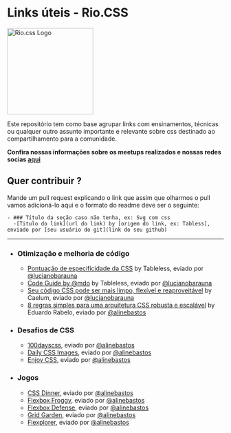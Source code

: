 
# Links úteis - Rio.CSS

<img src="https://raw.githubusercontent.com/riocss/riocss/master/artefacts/logo/logo-riocss.png" width="200px" alt="Rio.css Logo">

Este repositório tem como base agrupar links com ensinamentos, técnicas ou qualquer outro assunto importante e relevante sobre css destinado ao compartilhamento para a comunidade.

**Confira nossas informações sobre os meetups realizados e nossas redes socias [aqui](https://github.com/riocss/riocss)**

## Quer contribuir ?
Mande um pull request explicando o link que assim que olharmos o pull vamos adicioná-lo aqui e o formato do readme deve ser o seguinte:

```
- ### Título da seção caso não tenha, ex: Svg com css
  -[Titulo do link](url do link) by [origem do link, ex: Tabless], enviado por [seu usuário do git](link do seu github)
```

_____

- ### Otimização e melhoria de código
  - [Pontuação de especificidade da CSS](https://tableless.com.br/pontuacao-especificidade-css/) by Tableless, eviado por [@lucianobarauna](https://github.com/lucianobarauna)
  - [Code Guide by @mdo](https://tableless.com.br/code-guide-mdo/) by Tableless, eviado por [@lucianobarauna](https://github.com/lucianobarauna)
  - [Seu código CSS pode ser mais limpo, flexível e reaproveitável](http://blog.caelum.com.br/seu-codigo-css-pode-ser-mais-limpo-flexivel-e-reaproveitavel/) by Caelum, eviado por [@lucianobarauna](https://github.com/lucianobarauna)
  - [8 regras simples para uma arquitetura CSS robusta e escalável](https://medium.com/tableless/8-regras-simples-para-uma-arquitetura-css-robusta-e-escal%C3%A1vel-545c6dade170?ct=t(BrazilJS_Weekly_468_9_2013)) by Eduardo Rabelo, eviado por [@alinebastos](https://github.com/alinebastos)
  
- ### Desafios de CSS
  - [100dayscss](https://100dayscss.com/), eviado por [@alinebastos](https://github.com/alinebastos)
  - [Daily CSS Images](http://dailycssimages.com/), eviado por [@alinebastos](https://github.com/alinebastos)
  - [Enjoy CSS](http://enjoycss.com/), eviado por [@alinebastos](https://github.com/alinebastos)
  
- ### Jogos
  - [CSS Dinner](https://flukeout.github.io/), eviado por [@alinebastos](https://github.com/alinebastos)
  - [Flexbox Froggy](http://flexboxfroggy.com/), eviado por [@alinebastos](https://github.com/alinebastos)
  - [Flexbox Defense](http://www.flexboxdefense.com/), eviado por [@alinebastos](https://github.com/alinebastos)
  - [Grid Garden](http://cssgridgarden.com/), eviado por [@alinebastos](https://github.com/alinebastos)
  - [Flexplorer](http://bennettfeely.com/flexplorer/), eviado por [@alinebastos](https://github.com/alinebastos)
